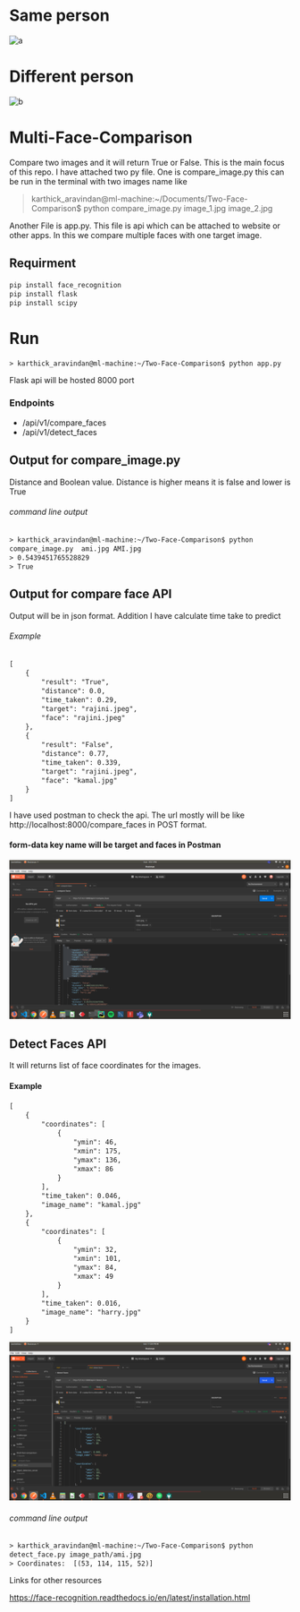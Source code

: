 # Same person
<img width="481" alt="a" src="https://user-images.githubusercontent.com/2579175/205887822-ad0296ca-7efb-4aad-b263-e85f24680811.png">

# Different person
<img width="328" alt="b" src="https://user-images.githubusercontent.com/2579175/205887845-a5bf85c0-1e3a-477b-9840-23b370259fb2.png">

# Multi-Face-Comparison

Compare two images and it will return True or False. This is the main focus of this repo. I have attached two py file.
One is compare_image.py this can be run in the terminal with two images name like

> karthick_aravindan@ml-machine:~/Documents/Two-Face-Comparison$ python compare_image.py image_1.jpg image_2.jpg 

Another File is app.py. This file is api which can be attached to website or other apps. In this we compare multiple faces with one target image.

## Requirment

```
pip install face_recognition
pip install flask
pip install scipy
```
# Run
```
> karthick_aravindan@ml-machine:~/Two-Face-Comparison$ python app.py
```
Flask api will be hosted 8000 port
### Endpoints
- /api/v1/compare_faces 
- /api/v1/detect_faces


## Output for compare_image.py 

Distance and Boolean value. Distance is higher means it is false and lower is True

###### command line output 
```
> karthick_aravindan@ml-machine:~/Two-Face-Comparison$ python compare_image.py  ami.jpg AMI.jpg  
> 0.5439451765528829
> True
```
## Output for compare face API 

Output will be in  json format. Addition I have calculate time take to predict

###### Example

```
[
    {
        "result": "True",
        "distance": 0.0,
        "time_taken": 0.29,
        "target": "rajini.jpeg",
        "face": "rajini.jpeg"
    },
    {
        "result": "False",
        "distance": 0.77,
        "time_taken": 0.339,
        "target": "rajini.jpeg",
        "face": "kamal.jpg"
    }
]    
```
I have used postman to check the api. The url mostly will be like http://localhost:8000/compare_faces in POST format.
#### form-data key name will be target and faces in Postman

![request](https://github.com/12345k/Multi-Face-Comparison/blob/master/screenshot/compare_faces.png)



## Detect Faces API

It will returns list of face coordinates for the images. 

#### Example

```
[
    {
        "coordinates": [
            {
                "ymin": 46,
                "xmin": 175,
                "ymax": 136,
                "xmax": 86
            }
        ],
        "time_taken": 0.046,
        "image_name": "kamal.jpg"
    },
    {
        "coordinates": [
            {
                "ymin": 32,
                "xmin": 101,
                "ymax": 84,
                "xmax": 49
            }
        ],
        "time_taken": 0.016,
        "image_name": "harry.jpg"
    }
]
```
![request](https://github.com/12345k/Multi-Face-Comparison/blob/master/screenshot/detect_faces.png)


###### command line output 
```
> karthick_aravindan@ml-machine:~/Two-Face-Comparison$ python detect_face.py image_path/ami.jpg
> Coordinates:  [(53, 114, 115, 52)]
```

Links for other resources

https://face-recognition.readthedocs.io/en/latest/installation.html


